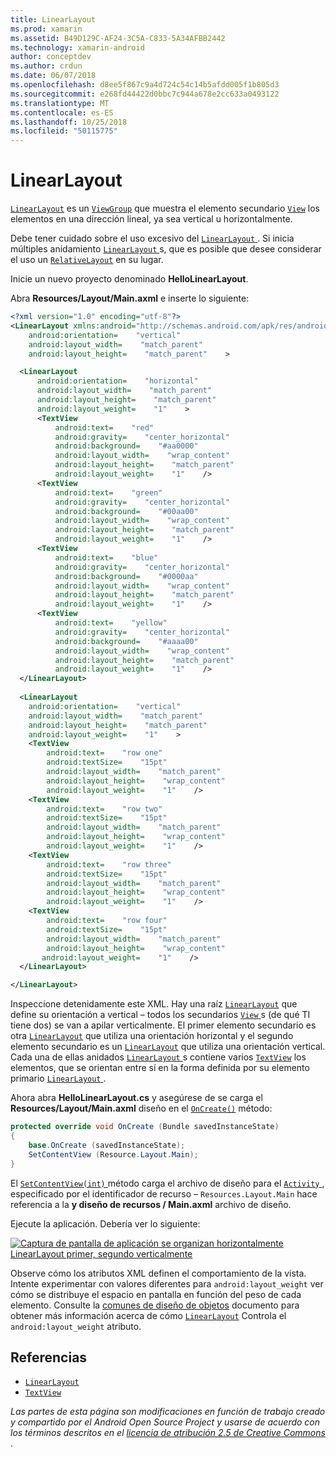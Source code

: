 ```yaml
---
title: LinearLayout
ms.prod: xamarin
ms.assetid: B49D129C-AF24-3C5A-C833-5A34AFBB2442
ms.technology: xamarin-android
author: conceptdev
ms.author: crdun
ms.date: 06/07/2018
ms.openlocfilehash: d8ee5f867c9a4d724c54c14b5afdd005f1b805d3
ms.sourcegitcommit: e268fd44422d0bbc7c944a678e2cc633a0493122
ms.translationtype: MT
ms.contentlocale: es-ES
ms.lasthandoff: 10/25/2018
ms.locfileid: "50115775"
---
```

# <a name="linearlayout"></a>LinearLayout

[`LinearLayout`](https://developer.xamarin.com/api/type/Android.Widget.LinearLayout/) es un [`ViewGroup`](https://developer.xamarin.com/api/type/Android.Views.ViewGroup/)
que muestra el elemento secundario [`View`](https://developer.xamarin.com/api/type/Android.Views.View/)
los elementos en una dirección lineal, ya sea vertical u horizontalmente.

Debe tener cuidado sobre el uso excesivo del [ `LinearLayout` ](https://developer.xamarin.com/api/type/Android.Widget.LinearLayout/).
Si inicia múltiples anidamiento [ `LinearLayout` ](https://developer.xamarin.com/api/type/Android.Widget.LinearLayout/)s, que es posible que desee considerar el uso un [`RelativeLayout`](https://developer.xamarin.com/api/type/Android.Widget.RelativeLayout/)
en su lugar.

Inicie un nuevo proyecto denominado **HelloLinearLayout**.

Abra **Resources/Layout/Main.axml** e inserte lo siguiente:

```xml
<?xml version="1.0" encoding="utf-8"?>
<LinearLayout xmlns:android="http://schemas.android.com/apk/res/android"
    android:orientation=    "vertical"
    android:layout_width=    "match_parent"
    android:layout_height=    "match_parent"    >

  <LinearLayout
      android:orientation=    "horizontal"
      android:layout_width=    "match_parent"
      android:layout_height=    "match_parent"
      android:layout_weight=    "1"    >
      <TextView
          android:text=    "red"
          android:gravity=    "center_horizontal"
          android:background=    "#aa0000"
          android:layout_width=    "wrap_content"
          android:layout_height=    "match_parent"
          android:layout_weight=    "1"    />
      <TextView
          android:text=    "green"
          android:gravity=    "center_horizontal"
          android:background=    "#00aa00"
          android:layout_width=    "wrap_content"
          android:layout_height=    "match_parent"
          android:layout_weight=    "1"    />
      <TextView
          android:text=    "blue"
          android:gravity=    "center_horizontal"
          android:background=    "#0000aa"
          android:layout_width=    "wrap_content"
          android:layout_height=    "match_parent"
          android:layout_weight=    "1"    />
      <TextView
          android:text=    "yellow"
          android:gravity=    "center_horizontal"
          android:background=    "#aaaa00"
          android:layout_width=    "wrap_content"
          android:layout_height=    "match_parent"
          android:layout_weight=    "1"    />
  </LinearLayout>
        
  <LinearLayout
    android:orientation=    "vertical"
    android:layout_width=    "match_parent"
    android:layout_height=    "match_parent"
    android:layout_weight=    "1"    >
    <TextView
        android:text=    "row one"
        android:textSize=    "15pt"
        android:layout_width=    "match_parent"
        android:layout_height=    "wrap_content"
        android:layout_weight=    "1"    />
    <TextView
        android:text=    "row two"
        android:textSize=    "15pt"
        android:layout_width=    "match_parent"
        android:layout_height=    "wrap_content"
        android:layout_weight=    "1"    />
    <TextView
        android:text=    "row three"
        android:textSize=    "15pt"
        android:layout_width=    "match_parent"
        android:layout_height=    "wrap_content"
        android:layout_weight=    "1"    />
    <TextView
        android:text=    "row four"
        android:textSize=    "15pt"
        android:layout_width=    "match_parent"
        android:layout_height=    "wrap_content"
       android:layout_weight=    "1"    />
  </LinearLayout>

</LinearLayout>
```

Inspeccione detenidamente este XML. Hay una raíz [`LinearLayout`](https://developer.xamarin.com/api/type/Android.Widget.LinearLayout/)
que define su orientación a vertical &ndash; todos los secundarios [ `View` ](https://developer.xamarin.com/api/type/Android.Views.View/)s (de qué TI tiene dos) se van a apilar verticalmente. El primer elemento secundario es otra [`LinearLayout`](https://developer.xamarin.com/api/type/Android.Widget.LinearLayout/)
que utiliza una orientación horizontal y el segundo elemento secundario es un [`LinearLayout`](https://developer.xamarin.com/api/type/Android.Widget.LinearLayout/)
que utiliza una orientación vertical. Cada una de ellas anidados [ `LinearLayout` ](https://developer.xamarin.com/api/type/Android.Widget.LinearLayout/)s contiene varios [`TextView`](https://developer.xamarin.com/api/type/Android.Widget.TextView/)
los elementos, que se orientan entre sí en la forma definida por su elemento primario [ `LinearLayout` ](https://developer.xamarin.com/api/type/Android.Widget.LinearLayout/).

Ahora abra **HelloLinearLayout.cs** y asegúrese de se carga el **Resources/Layout/Main.axml** diseño en el [`OnCreate()`](https://developer.xamarin.com/api/member/Android.App.Activity.OnCreate/p/Android.OS.Bundle/)
método:

```csharp
protected override void OnCreate (Bundle savedInstanceState)
{
    base.OnCreate (savedInstanceState);
    SetContentView (Resource.Layout.Main);
}
```

El [ `SetContentView(int)` ](https://developer.xamarin.com/api/member/Android.App.Activity.SetContentView/(System.Int32)) método carga el archivo de diseño para el [ `Activity` ](https://developer.xamarin.com/api/type/Android.App.Activity/), especificado por el identificador de recurso &ndash; `Resources.Layout.Main` hace referencia a la **y diseño de recursos / Main.axml** archivo de diseño.

Ejecute la aplicación. Debería ver lo siguiente:

[![Captura de pantalla de aplicación se organizan horizontalmente LinearLayout primer, segundo verticalmente](linear-layout-images/helloviews1.png)](linear-layout-images/helloviews1.png#lightbox)

Observe cómo los atributos XML definen el comportamiento de la vista. Intente experimentar con valores diferentes para `android:layout_weight` ver cómo se distribuye el espacio en pantalla en función del peso de cada elemento. Consulte la [comunes de diseño de objetos](http://developer.android.com/guide/topics/ui/declaring-layout.html) documento para obtener más información acerca de cómo [`LinearLayout`](https://developer.xamarin.com/api/type/Android.Widget.LinearLayout/)
Controla el `android:layout_weight` atributo.


## <a name="references"></a>Referencias

-   [`LinearLayout`](https://developer.xamarin.com/api/type/Android.Widget.LinearLayout/) 
-   [`TextView`](https://developer.xamarin.com/api/type/Android.Widget.TextView/) 

*Las partes de esta página son modificaciones en función de trabajo creado y compartido por el Android Open Source Project y usarse de acuerdo con los términos descritos en el*
[*licencia de atribución 2.5 de Creative Commons* ](http://creativecommons.org/licenses/by/2.5/).

